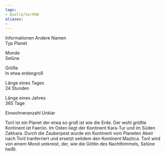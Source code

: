 ```yaml
---
tags:
- Quelle/5e/PHB
aliases:
- 
---
```

Informationen
Andere Namen	
Typ	
Planet

Monde	
Selûne

Größe	
In etwa erdengroß

Länge eines Tages	
24 Stunden

Länge eines Jahres	
365 Tage

Einwohneranzahl	
Unklar

Toril ist ein Planet der etwa so groß ist wie die Erde. Der wohl größte Kontinent ist Faerûn. Im Osten liegt der Kontinent Kara-Tur und im Süden Zakhara. Durch die Zauberpest wurde ein Kontinent vom Planeten Abeir nach Toril tranferriert und ersetzt seitdem den Kontinent Maztica. Toril wird von einem Mond umkreist, der, wie die Göttin des Nachthimmels, Selûne heißt.